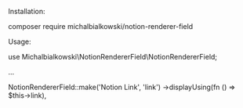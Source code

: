 Installation:

composer require michalbialkowski/notion-renderer-field

Usage:

use Michalbialkowski\NotionRendererField\NotionRendererField;

…

NotionRendererField::make('Notion Link', 'link')
	->displayUsing(fn () => $this->link),

